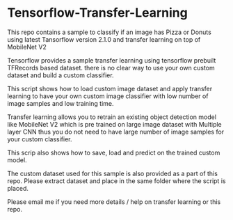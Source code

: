 # Tensorflow-Transfer-Learning

This repo contains a sample to classify if an image has Pizza or Donuts using latest Tansorflow version 2.1.0 and transfer learning on top of MobileNet V2

Tensorflow provides a sample transfer learning using tensorflow prebuilt TFRecords based dataset. there is no clear way to use your own custom
dataset and build a custom classifier. 

This script shows how to load custom image dataset and apply transfer learning to have your own custom image classifier with low number of image
samples and low training time.

Transfer learning allows you to retrain an existing object detection model like MobileNet V2 which is pre trained on large image dataset with Multiple layer CNN 
thus you do not need to have large number of image samples for your custom classifier. 

This scrip also shows how to save, load and predict on the trained custom model.

The custom dataset used for this sample is also provided as a part of this repo. Please extract dataset and place in the same folder where the script is placed.

Please email me if you need more details / help on transfer learning or this repo.

